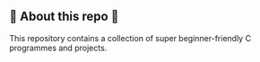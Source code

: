 ## 📜 About this repo 📜

This repository contains a collection of super beginner-friendly C programmes and projects.
